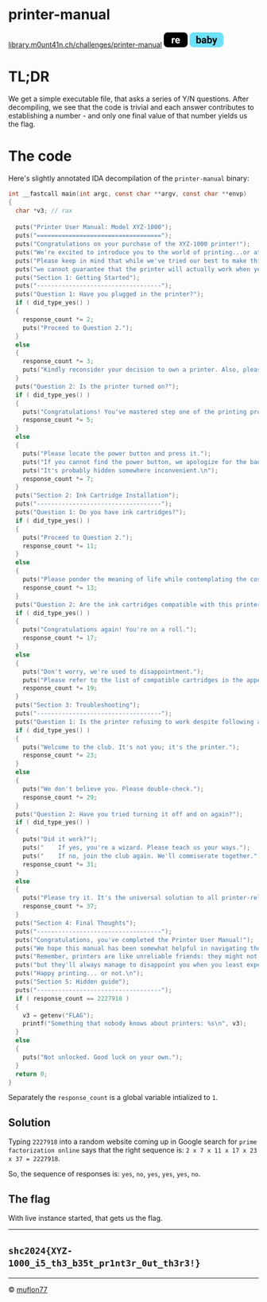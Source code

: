 # printer-manual

[library.m0unt41n.ch/challenges/printer-manual](https://library.m0unt41n.ch/challenges/printer-manual) ![](../../resources/re.svg) ![](../../resources/baby.svg) 

# TL;DR

We get a simple executable file, that asks a series of Y/N questions. After decompiling, we see that
the code is trivial and each answer contributes to establishing a number - and only one final value
of that number yields us the flag.

# The code

Here's slightly annotated IDA decompilation of the `printer-manual` binary:

```c
int __fastcall main(int argc, const char **argv, const char **envp)
{
  char *v3; // rax

  puts("Printer User Manual: Model XYZ-1000");
  puts("===================================");
  puts("Congratulations on your purchase of the XYZ-1000 printer!");
  puts("We're excited to introduce you to the world of printing...or at least attempt to.");
  puts("Please keep in mind that while we've tried our best to make this manual as informative as possible,");
  puts("we cannot guarantee that the printer will actually work when you need it to.\n");
  puts("Section 1: Getting Started");
  puts("-----------------------------------");
  puts("Question 1: Have you plugged in the printer?");
  if ( did_type_yes() )
  {
    response_count *= 2;
    puts("Proceed to Question 2.");
  }
  else
  {
    response_count *= 3;
    puts("Kindly reconsider your decision to own a printer. Also, please plug it in.");
  }
  puts("Question 2: Is the printer turned on?");
  if ( did_type_yes() )
  {
    puts("Congratulations! You've mastered step one of the printing process.");
    response_count *= 5;
  }
  else
  {
    puts("Please locate the power button and press it.");
    puts("If you cannot find the power button, we apologize for the bad design.");
    puts("It's probably hidden somewhere inconvenient.\n");
    response_count *= 7;
  }
  puts("Section 2: Ink Cartridge Installation");
  puts("-----------------------------------");
  puts("Question 1: Do you have ink cartridges?");
  if ( did_type_yes() )
  {
    puts("Proceed to Question 2.");
    response_count *= 11;
  }
  else
  {
    puts("Please ponder the meaning of life while contemplating the cost of ink cartridges.");
    response_count *= 13;
  }
  puts("Question 2: Are the ink cartridges compatible with this printer model?");
  if ( did_type_yes() )
  {
    puts("Congratulations again! You're on a roll.");
    response_count *= 17;
  }
  else
  {
    puts("Don't worry, we're used to disappointment.");
    puts("Please refer to the list of compatible cartridges in the appendix.\n");
    response_count *= 19;
  }
  puts("Section 3: Troubleshooting");
  puts("-----------------------------------");
  puts("Question 1: Is the printer refusing to work despite following all instructions?");
  if ( did_type_yes() )
  {
    puts("Welcome to the club. It's not you; it's the printer.");
    response_count *= 23;
  }
  else
  {
    puts("We don't believe you. Please double-check.");
    response_count *= 29;
  }
  puts("Question 2: Have you tried turning it off and on again?");
  if ( did_type_yes() )
  {
    puts("Did it work?");
    puts("    If yes, you're a wizard. Please teach us your ways.");
    puts("    If no, join the club again. We'll commiserate together.");
    response_count *= 31;
  }
  else
  {
    puts("Please try it. It's the universal solution to all printer-related issues.\n");
    response_count *= 37;
  }
  puts("Section 4: Final Thoughts");
  puts("-----------------------------------");
  puts("Congratulations, you've completed the Printer User Manual!");
  puts("We hope this manual has been somewhat helpful in navigating the treacherous waters of printer ownership.");
  puts("Remember, printers are like unreliable friends: they might not always be there when you need them,");
  puts("but they'll always manage to disappoint you when you least expect it.");
  puts("Happy printing... or not.\n");
  puts("Section 5: Hidden guide");
  puts("-----------------------------------");
  if ( response_count == 2227918 )
  {
    v3 = getenv("FLAG");
    printf("Something that nobody knows about printers: %s\n", v3);
  }
  else
  {
    puts("Not unlocked. Good luck on your own.");
  }
  return 0;
}
```

Separately the `response_count` is a global variable  intialized to `1`.

## Solution

Typing `2227918` into a random website coming up in Google search for `prime factorization online`
says that the right sequence is: `2 x 7 x 11 x 17 x 23 x 37 = 2227918`.

So, the sequence of responses is: `yes`, `no`, `yes`, `yes`, `yes`, `no`.

## The flag

With live instance started, that gets us the flag.

---

## `shc2024{XYZ-1000_i5_th3_b35t_pr1nt3r_0ut_th3r3!}`


<hr>

&copy; [muflon77](https://library.m0unt41n.ch/players/805ae1c8-9fe4-5816-b4a4-5057fa6eedb1)
